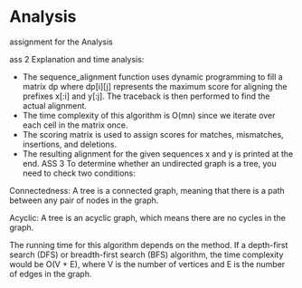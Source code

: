 # Analysis
assignment for the Analysis

ass 2
Explanation and time analysis:

- The sequence_alignment function uses dynamic programming to fill a matrix dp where dp[i][j] represents the maximum score for aligning the prefixes x[:i] and y[:j]. The traceback is then performed to find the actual alignment.
- The time complexity of this algorithm is O(mn) since we iterate over each cell in the matrix once.
- The scoring matrix is used to assign scores for matches, mismatches, insertions, and deletions.
- The resulting alignment for the given sequences x and y is printed at the end.
ASS 3
To determine whether an undirected graph is a tree, you need to check two conditions:

Connectedness: A tree is a connected graph, meaning that there is a path between any pair of nodes in the graph.

Acyclic: A tree is an acyclic graph, which means there are no cycles in the graph.

The running time for this algorithm depends on the method. If  a depth-first search (DFS) or breadth-first search (BFS) algorithm, the time complexity would be O(V + E), where V is the number of vertices and E is the number of edges in the graph.
